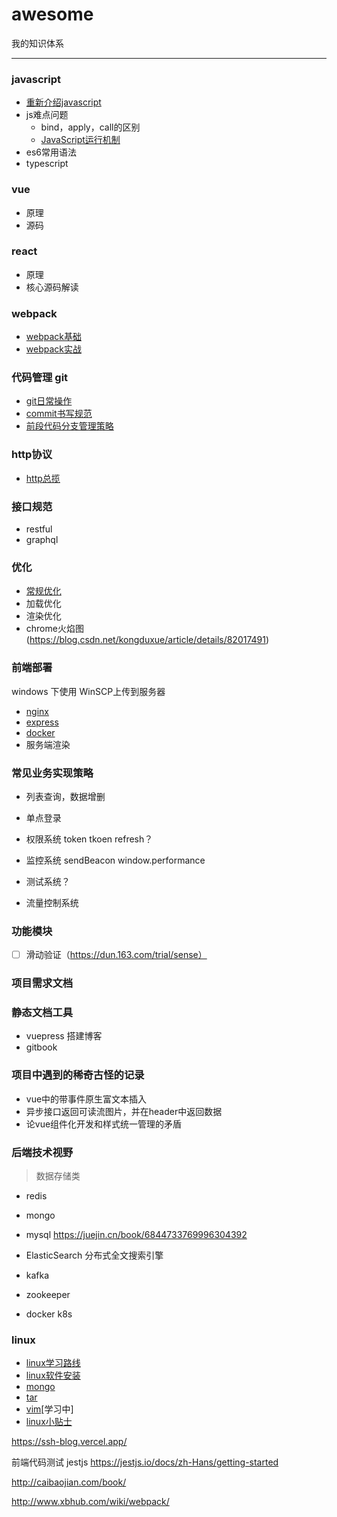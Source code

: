 # awesome

我的知识体系

---

### javascript
- [重新介绍javascript](
https://developer.mozilla.org/zh-CN/docs/Web/JavaScript/A_re-introduction_to_JavaScript)
- js难点问题
  - bind，apply，call的区别
  - [JavaScript运行机制](/src/javascript基础/JavaScript运行机制.md)
- es6常用语法
- typescript

### vue

- 原理
- 源码

### react

- 原理
- 核心源码解读


### webpack
- [webpack基础](/src/webpack/webpack基础.md)
- [webpack实战](/src/webpack/webpack实战.md)

### 代码管理 git
- [git日常操作](/src/git/常用指令.md)
- [commit书写规范](/src/git/commit书写规范.md)
- [前段代码分支管理策略](/src/git/前端代码分支管理策略.md)



### http协议
 - [http总揽](/src/http/readme.md)

### 接口规范

- restful
- graphql

### 优化

- [常规优化](/src/optimize/常规优化.md)
- 加载优化
- 渲染优化
- chrome火焰图(https://blog.csdn.net/kongduxue/article/details/82017491)

### 前端部署

windows 下使用 WinSCP上传到服务器

- [nginx](/src/前端部署/nginx.md)
- [express](/src/前端部署/express部署.md)
- [docker](/src/前端部署/docker.md)
- 服务端渲染

### 常见业务实现策略

- 列表查询，数据增删
- 单点登录
- 权限系统 token tkoen refresh？
- 监控系统  sendBeacon  window.performance 

- 测试系统？
- 流量控制系统



### 功能模块

- [ ] 滑动验证（https://dun.163.com/trial/sense）


### 项目需求文档

### 静态文档工具

- vuepress 搭建博客
- gitbook


### 项目中遇到的稀奇古怪的记录

- vue中的带事件原生富文本插入
- 异步接口返回可读流图片，并在header中返回数据
- 论vue组件化开发和样式统一管理的矛盾



### 后端技术视野

> 数据存储类
- redis
- mongo
- mysql  https://juejin.cn/book/6844733769996304392

- ElasticSearch 分布式全文搜索引擎
- kafka 
- zookeeper
- docker k8s


### linux

- [linux学习路线](/src/linux/linux学习路线.md)
- [linux软件安装](/src/linux/linux软件安装.md)
- [mongo](/src/linux/mongo.md)
- [tar](/src/linux/tar.md)
- [vim](/src/linux/vim.md)[学习中]
- [linux小贴士](/src/linux/linux小贴士.md)


https://ssh-blog.vercel.app/



前端代码测试 jestjs  https://jestjs.io/docs/zh-Hans/getting-started

http://caibaojian.com/book/


http://www.xbhub.com/wiki/webpack/